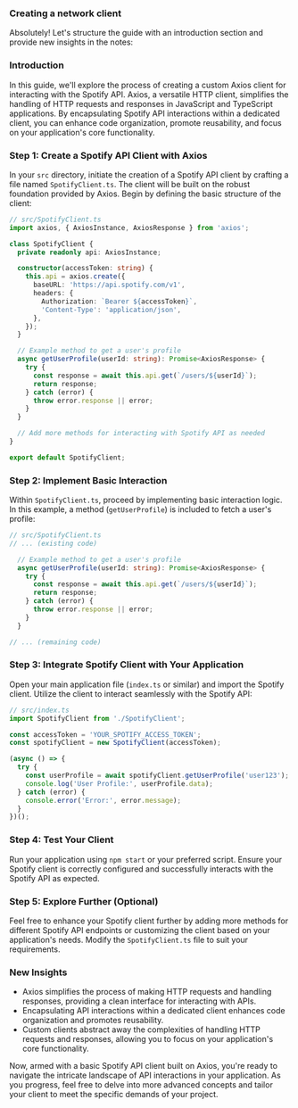 ### Creating a network client
Absolutely! Let's structure the guide with an introduction section and provide new insights in the notes:

### Introduction

In this guide, we'll explore the process of creating a custom Axios client for interacting with the Spotify API. Axios, a versatile HTTP client, simplifies the handling of HTTP requests and responses in JavaScript and TypeScript applications. By encapsulating Spotify API interactions within a dedicated client, you can enhance code organization, promote reusability, and focus on your application's core functionality.

### Step 1: Create a Spotify API Client with Axios
In your `src` directory, initiate the creation of a Spotify API client by crafting a file named `SpotifyClient.ts`. The client will be built on the robust foundation provided by Axios. Begin by defining the basic structure of the client:

```typescript
// src/SpotifyClient.ts
import axios, { AxiosInstance, AxiosResponse } from 'axios';

class SpotifyClient {
  private readonly api: AxiosInstance;

  constructor(accessToken: string) {
    this.api = axios.create({
      baseURL: 'https://api.spotify.com/v1',
      headers: {
        Authorization: `Bearer ${accessToken}`,
        'Content-Type': 'application/json',
      },
    });
  }

  // Example method to get a user's profile
  async getUserProfile(userId: string): Promise<AxiosResponse> {
    try {
      const response = await this.api.get(`/users/${userId}`);
      return response;
    } catch (error) {
      throw error.response || error;
    }
  }

  // Add more methods for interacting with Spotify API as needed
}

export default SpotifyClient;
```

### Step 2: Implement Basic Interaction
Within `SpotifyClient.ts`, proceed by implementing basic interaction logic. In this example, a method (`getUserProfile`) is included to fetch a user's profile:

```typescript
// src/SpotifyClient.ts
// ... (existing code)

  // Example method to get a user's profile
  async getUserProfile(userId: string): Promise<AxiosResponse> {
    try {
      const response = await this.api.get(`/users/${userId}`);
      return response;
    } catch (error) {
      throw error.response || error;
    }
  }

// ... (remaining code)
```

### Step 3: Integrate Spotify Client with Your Application
Open your main application file (`index.ts` or similar) and import the Spotify client. Utilize the client to interact seamlessly with the Spotify API:

```typescript
// src/index.ts
import SpotifyClient from './SpotifyClient';

const accessToken = 'YOUR_SPOTIFY_ACCESS_TOKEN';
const spotifyClient = new SpotifyClient(accessToken);

(async () => {
  try {
    const userProfile = await spotifyClient.getUserProfile('user123');
    console.log('User Profile:', userProfile.data);
  } catch (error) {
    console.error('Error:', error.message);
  }
})();
```

### Step 4: Test Your Client
Run your application using `npm start` or your preferred script. Ensure your Spotify client is correctly configured and successfully interacts with the Spotify API as expected.

### Step 5: Explore Further (Optional)
Feel free to enhance your Spotify client further by adding more methods for different Spotify API endpoints or customizing the client based on your application's needs. Modify the `SpotifyClient.ts` file to suit your requirements.

### New Insights
- Axios simplifies the process of making HTTP requests and handling responses, providing a clean interface for interacting with APIs.
- Encapsulating API interactions within a dedicated client enhances code organization and promotes reusability.
- Custom clients abstract away the complexities of handling HTTP requests and responses, allowing you to focus on your application's core functionality.

Now, armed with a basic Spotify API client built on Axios, you're ready to navigate the intricate landscape of API interactions in your application. As you progress, feel free to delve into more advanced concepts and tailor your client to meet the specific demands of your project.